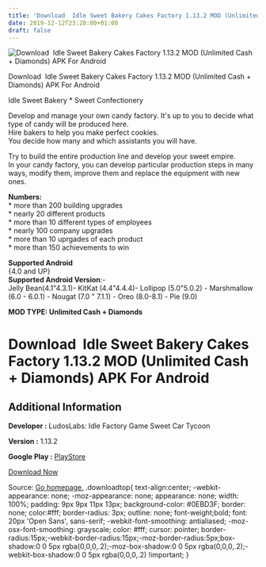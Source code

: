 ```yaml
---
title: 'Download  Idle Sweet Bakery Cakes Factory 1.13.2 MOD (Unlimited Cash + Diamonds) APK For Android'
date: 2019-12-12T23:28:00+01:00
draft: false
---
```


![Download  Idle Sweet Bakery Cakes Factory 1.13.2 MOD (Unlimited Cash + Diamonds) APK For Android](https://i0.wp.com/apkhome.net/wp-content/uploads/2019/12/Idle-Sweet-Bakery-Cakes-Factory.png "Download  Idle Sweet Bakery Cakes Factory 1.13.2 MOD (Unlimited Cash + Diamonds) APK For Android")

  

Download  Idle Sweet Bakery Cakes Factory 1.13.2 MOD (Unlimited Cash + Diamonds) APK For Android

Idle Sweet Bakery \* Sweet Confectionery

Develop and manage your own candy factory. It's up to you to decide what type of candy will be produced here.  
Hire bakers to help you make perfect cookies.  
You decide how many and which assistants you will have.

Try to build the entire production line and develop your sweet empire.  
In your candy factory, you can develop particular production steps in many ways, modify them, improve them and replace the equipment with new ones.

**Numbers:**  
\* more than 200 building upgrades  
\* nearly 20 different products  
\* more than 10 different types of employees  
\* nearly 100 company upgrades  
\* more than 10 uprgades of each product  
\* more than 150 achievements to win

**Supported Android**  
{4.0 and UP}  
**Supported Android Version**:-  
Jelly Bean(4.1"4.3.1)- KitKat (4.4"4.4.4)- Lollipop (5.0"5.0.2) - Marshmallow (6.0 - 6.0.1) - Nougat (7.0 " 7.1.1) - Oreo (8.0-8.1) - Pie (9.0)

**MOD TYPE: Unlimited Cash + Diamonds**

Download  Idle Sweet Bakery Cakes Factory 1.13.2 MOD (Unlimited Cash + Diamonds) APK For Android
=================================================================================================

Additional Information
----------------------

**Developer :** LudosLabs: Idle Factory Game Sweet Car Tycoon

**Version :** 1.13.2

**Google Play :** [PlayStore](https://play.google.com/store/apps/details?id=com.ludoslabs.idlesweetbakery)

  

[Download Now](https://store4app.co/post/download-idle-sweet-bakery-cakes-factory-1-13-2-mod-unlimited-cash-diamonds-apk-for-android_1576169367)

  
Source: [Go homepage.](https://store4app.co/post/download-idle-sweet-bakery-cakes-factory-1-13-2-mod-unlimited-cash-diamonds-apk-for-android_1576169367) .downloadtop{ text-align:center; -webkit-appearance: none; -moz-appearance: none; appearance: none; width: 100%; padding: 9px 9px 11px 13px; background-color: #0EBD3F; border: none; color:#fff; border-radius: 3px; outline: none; font-weight;bold; font: 20px 'Open Sans', sans-serif; -webkit-font-smoothing: antialiased; -moz-osx-font-smoothing: grayscale; color: #fff; cursor: pointer; border-radius:15px;-webkit-border-radius:15px;-moz-border-radius:5px;box-shadow:0 0 5px rgba(0,0,0,.2);-moz-box-shadow:0 0 5px rgba(0,0,0,.2);-webkit-box-shadow:0 0 5px rgba(0,0,0,.2) !important; }